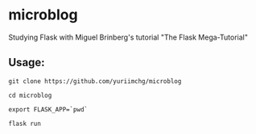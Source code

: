 # microblog
Studying Flask with Miguel Brinberg's tutorial "The Flask Mega-Tutorial"



## Usage:

` git clone https://github.com/yuriimchg/microblog `

` cd microblog `

``` export FLASK_APP=`pwd` ```

` flask run `
